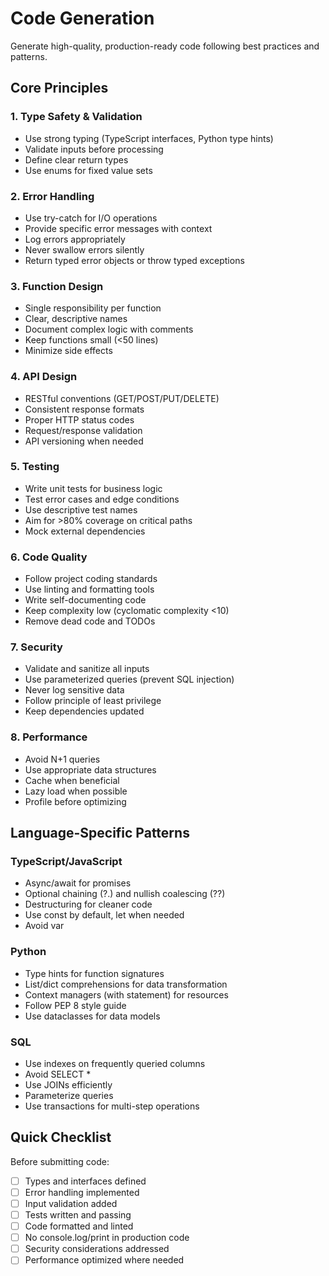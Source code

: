 # Code Generation

Generate high-quality, production-ready code following best practices and patterns.

## Core Principles

### 1. Type Safety & Validation
- Use strong typing (TypeScript interfaces, Python type hints)
- Validate inputs before processing
- Define clear return types
- Use enums for fixed value sets

### 2. Error Handling
- Use try-catch for I/O operations
- Provide specific error messages with context
- Log errors appropriately
- Never swallow errors silently
- Return typed error objects or throw typed exceptions

### 3. Function Design
- Single responsibility per function
- Clear, descriptive names
- Document complex logic with comments
- Keep functions small (<50 lines)
- Minimize side effects

### 4. API Design
- RESTful conventions (GET/POST/PUT/DELETE)
- Consistent response formats
- Proper HTTP status codes
- Request/response validation
- API versioning when needed

### 5. Testing
- Write unit tests for business logic
- Test error cases and edge conditions
- Use descriptive test names
- Aim for >80% coverage on critical paths
- Mock external dependencies

### 6. Code Quality
- Follow project coding standards
- Use linting and formatting tools
- Write self-documenting code
- Keep complexity low (cyclomatic complexity <10)
- Remove dead code and TODOs

### 7. Security
- Validate and sanitize all inputs
- Use parameterized queries (prevent SQL injection)
- Never log sensitive data
- Follow principle of least privilege
- Keep dependencies updated

### 8. Performance
- Avoid N+1 queries
- Use appropriate data structures
- Cache when beneficial
- Lazy load when possible
- Profile before optimizing

## Language-Specific Patterns

### TypeScript/JavaScript
- Async/await for promises
- Optional chaining (?.) and nullish coalescing (??)
- Destructuring for cleaner code
- Use const by default, let when needed
- Avoid var

### Python
- Type hints for function signatures
- List/dict comprehensions for data transformation
- Context managers (with statement) for resources
- Follow PEP 8 style guide
- Use dataclasses for data models

### SQL
- Use indexes on frequently queried columns
- Avoid SELECT *
- Use JOINs efficiently
- Parameterize queries
- Use transactions for multi-step operations

## Quick Checklist

Before submitting code:
- [ ] Types and interfaces defined
- [ ] Error handling implemented
- [ ] Input validation added
- [ ] Tests written and passing
- [ ] Code formatted and linted
- [ ] No console.log/print in production code
- [ ] Security considerations addressed
- [ ] Performance optimized where needed

